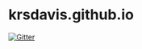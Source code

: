 # krsdavis.github.io

[![Gitter](https://badges.gitter.im/krsdavis-github-io/Lobby.svg)](https://gitter.im/krsdavis-github-io/Lobby?utm_source=badge&utm_medium=badge&utm_campaign=pr-badge&utm_content=badge)